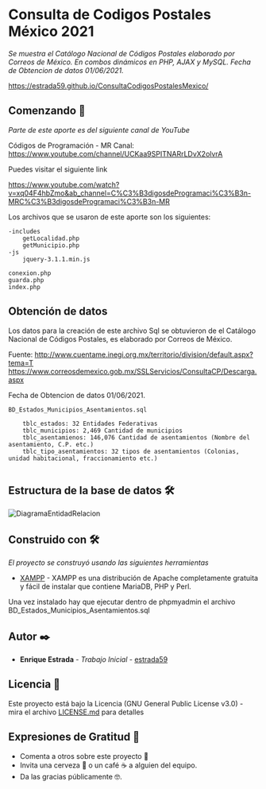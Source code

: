 # Consulta de Codigos Postales México 2021

_Se muestra el Catálogo Nacional de Códigos Postales elaborado por Correos de México. En combos dinámicos en PHP, AJAX y MySQL. Fecha de Obtencion de datos 01/06/2021._

https://estrada59.github.io/ConsultaCodigosPostalesMexico/

## Comenzando 🚀

_Parte de este aporte es del siguiente canal de YouTube_

Códigos de Programación - MR Canal: https://www.youtube.com/channel/UCKaa9SPITNARrLDvX2olvrA

Puedes visitar el siguiente link

https://www.youtube.com/watch?v=xq04F4hbZmo&ab_channel=C%C3%B3digosdeProgramaci%C3%B3n-MRC%C3%B3digosdeProgramaci%C3%B3n-MR

Los archivos que se usaron de este aporte son los siguientes:

```
-includes
    getLocalidad.php
    getMunicipio.php
-js
    jquery-3.1.1.min.js

conexion.php
guarda.php
index.php

```
## Obtención de datos

Los datos para la creación de este archivo Sql  se obtuvieron de el Catálogo Nacional de Códigos Postales,
es elaborado por Correos de México.

Fuente:     http://www.cuentame.inegi.org.mx/territorio/division/default.aspx?tema=T
            https://www.correosdemexico.gob.mx/SSLServicios/ConsultaCP/Descarga.aspx

Fecha de Obtencion de datos 01/06/2021.

```
BD_Estados_Municipios_Asentamientos.sql

    tblc_estados: 32 Entidades Federativas
    tblc_municipios: 2,469 Cantidad de municipios
    tblc_asentamienos: 146,076 Cantidad de asentamientos (Nombre del asentamiento, C.P. etc.)
    tblc_tipo_asentamientos: 32 tipos de asentamientos (Colonias, unidad habitacional, fraccionamiento etc.)
   
```
## Estructura de la base de datos 🛠️

![DiagramaEntidadRelacion](https://user-images.githubusercontent.com/6250793/121298464-86bd7400-c8b9-11eb-8f10-05101a22f3db.png)

## Construido con 🛠️

_El proyecto se construyó usando las siguientes herramientas_


* [XAMPP](https://www.apachefriends.org/es/index.html) - XAMPP es una distribución de Apache completamente gratuita y fácil de instalar que contiene MariaDB, PHP y Perl.

Una vez instalado hay que ejecutar dentro de phpmyadmin el archivo BD_Estados_Municipios_Asentamientos.sql

## Autor ✒️

* **Enrique Estrada** - *Trabajo Inicial* - [estrada59](https://github.com/estrada59)



## Licencia 📄

Este proyecto está bajo la Licencia (GNU General Public License v3.0) - mira el archivo [LICENSE.md](LICENSE.md) para detalles


## Expresiones de Gratitud 🎁

* Comenta a otros sobre este proyecto 📢
* Invita una cerveza 🍺 o un café ☕ a alguien del equipo. 
* Da las gracias públicamente 🤓.
